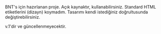 BNT's için hazırlanan proje. Açık kaynaktır, kullanabilirsiniz.
Standard HTML etiketlerini (dizayn) koymadım.
Tasarımı kendi istediğiniz doğrultusunda değiştirebilirsiniz.

v.1'dir ve güncellenmeyecektir.
